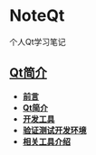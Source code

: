 <!--
author: BRabbitFan
date: 2021-05-24
title: Qt README
tags: Qt,学习笔记
category: Qt学习笔记
status: draft
summary: Qt README
-->

# NoteQt
个人Qt学习笔记

## [Qt简介](Note/0.Qt简介.md)
- [**前言**](Note/0.Qt简介.md/#前言)
- [**Qt简介**](Note/0.Qt简介.md/#Qt简介)
- [**开发工具**](Note/0.Qt简介.md/#开发工具)
- [**验证测试开发环境**](Note/0.Qt简介.md/#验证测试开发环境)
- [**相关工具介绍**](Note/0.Qt简介.md/#相关工具介绍)